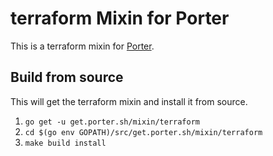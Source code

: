 # terraform Mixin for Porter

This is a terraform mixin for [Porter](https://github.com/deislabs/porter).

## Build from source

This will get the terraform mixin and install it from source.

1. `go get -u get.porter.sh/mixin/terraform`
1. `cd $(go env GOPATH)/src/get.porter.sh/mixin/terraform`
1. `make build install`
